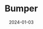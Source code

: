 ---  
layout: startup_page  
title: "Bumper"  
id: "bumper.co"  
permalink: "/bumperbumper.co01032024/"  
website: "https://www.bumper.co/"  
funding_round: "Series B"  
funding_amount: "$48M"  
investors: "Autotech Ventures, Shell Ventures, JLR’s InMotion Ventures, Porsche Ventures, Revo Capital"  
about: "Bumper is a fintech company that enables flexible payments for car repairs. It allows drivers to split repair bills into interest-free payments and provides dealerships and garages with digital payment methods, increasing efficiency and profitability. This helps drivers afford repairs and enhances the dealer-customer relationship."  
markets: "Fintech, Automotive, Financial Services"  
hq: "London, England, United Kingdom"  
founded_year: "2013"  
linkedin: "https://www.linkedin.com/company/bumperpay"  
twitter: "https://twitter.com/bumperpay"  
instagram: ""  
facebook: "https://www.facebook.com/Bumperpay"  
crunchbase: "https://www.crunchbase.com/organization/auto-service-finance-limited"  
pitchbook: "https://pitchbook.com/profiles/company/82497-70"  

date_display: "03-Jan-2024"  
date: "2024-01-03"

# SEO Optimization  
meta_title: "Bumper - Series B Funding ($48M)"  
meta_description: "Bumper, Bumper is a fintech company that enables flexible payments for car repairs. It allows drivers to split repair bills into interest-free payments and pr..."  
meta_keywords: "Bumper, Fintech, Automotive, Financial Services, Series B funding"  
canonical_url: "https://startup.projectstartups.com/bumperbumper.co01032024/"  
---